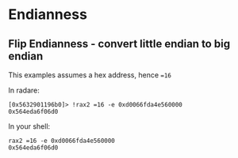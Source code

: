 # Endianness

## Flip Endianness - convert little endian to big endian

This examples assumes a hex address, hence `=16`

In radare:

```
[0x5632901196b0]> !rax2 =16 -e 0xd0066fda4e560000
0x564eda6f06d0
```

In your shell:

```
rax2 =16 -e 0xd0066fda4e560000
0x564eda6f06d0
```
